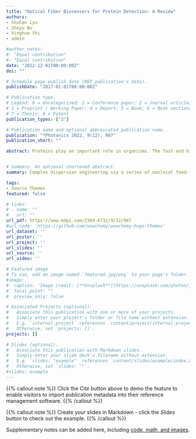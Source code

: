 ```yaml
---
title: "Optical Fiber Biosensors for Protein Detection: A Review"
authors:
- Shuhan Lyu
- Zheyu Wu
- Xinghua Shi
- admin

#author_notes:
#- "Equal contribution"
#- "Equal contribution"
date: "2022-12-01T00:00:00Z"
doi: ""

# Schedule page publish date (NOT publication's date).
publishDate: "2017-01-01T00:00:00Z"

# Publication type.
# Legend: 0 = Uncategorized; 1 = Conference paper; 2 = Journal article;
# 3 = Preprint / Working Paper; 4 = Report; 5 = Book; 6 = Book section;
# 7 = Thesis; 8 = Patent
publication_types: ["2"]

# Publication name and optional abbreviated publication name.
publication: "*Photonics 2022, 9(12), 987"
publication_short: ""

abstract: Proteins play an important role in organisms. The fast and high-accuracy detection of proteins is demanded in various fields, such as healthcare, food safty, and biosecurity, especially in the background of the globally raging severe acute respiratory syndrome coronavirus 2 (SARS-CoV-2). Optical fiber sensors have great potential for protein detection due to the excellent characteristics of high sensitivity, miniaturization, and capability for remote monitoring. Over the past decades, a large number of structures have been investigated and proposed. This paper begins with an overview of different fiber sensing structures for protein detection according to the fundamental sensing mechanisms. The overview is classified into four sections, including intensity-modulation, phase-modulation, scattering, and fluorescence. In each section, we reviewed the recent advances of fiber protein sensors and compared their performance, such as sensitivity and limit of detection. And then we analyzed the advantages and disadvantages of the four kinds of biosensors. Finally, the paper concludes with the challenges faced and possible future development of optical fiber protein biosensors for further study.


# Summary. An optional shortened abstract.
summary: Complex dispersion engineering via a series of nonlocal feed-forward control gives rise to rich non-reciprocal wave dynamics. This work is a contributin to a speical issue "Multifunctional composites for autonomic, adaptive and self-sustaining systems" in JCM.

tags:
- Source Themes
featured: false

# links:
# - name: ""
#   url: ""
url_pdf: https://www.mdpi.com/2304-6732/9/12/987
#url_code: 'https://github.com/wowchemy/wowchemy-hugo-themes'
url_dataset: ''
url_poster: ''
url_project: ''
url_slides: ''
url_source: ''
url_video: ''

# Featured image
# To use, add an image named `featured.jpg/png` to your page's folder. 
#image:
#  caption: 'Image credit: [**Unsplash**](https://unsplash.com/photos/jdD8gXaTZsc)'
#  focal_point: ""
#  preview_only: false

# Associated Projects (optional).
#   Associate this publication with one or more of your projects.
#   Simply enter your project's folder or file name without extension.
#   E.g. `internal-project` references `content/project/internal-project/index.md`.
#   Otherwise, set `projects: []`.
projects: []

# Slides (optional).
#   Associate this publication with Markdown slides.
#   Simply enter your slide deck's filename without extension.
#   E.g. `slides: "example"` references `content/slides/example/index.md`.
#   Otherwise, set `slides: ""`.
#slides: example
---
```


{{% callout note %}}
Click the *Cite* button above to demo the feature to enable visitors to import publication metadata into their reference management software.
{{% /callout %}}

{{% callout note %}}
Create your slides in Markdown - click the *Slides* button to check out the example.
{{% /callout %}}

Supplementary notes can be added here, including [code, math, and images](https://wowchemy.com/docs/writing-markdown-latex/).